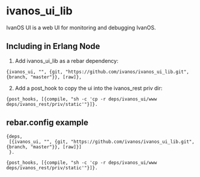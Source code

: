 # ivanos_ui_lib
IvanOS UI is a web UI for monitoring and debugging IvanOS.

## Including in Erlang Node
1. Add ivanos_ui_lib as a rebar dependency:
```
{ivanos_ui, "", {git, "https://github.com/ivanos/ivanos_ui_lib.git", {branch, "master"}}, [raw]},
```
2. Add a post_hook to copy the ui into the ivanos_rest priv dir:
```
{post_hooks, [{compile, "sh -c 'cp -r deps/ivanos_ui/www deps/ivanos_rest/priv/static'"}]}.
```

## rebar.config example
```
{deps,
 [{ivanos_ui, "", {git, "https://github.com/ivanos/ivanos_ui_lib.git", {branch, "master"}}, [raw]}]
 }.

{post_hooks, [{compile, "sh -c 'cp -r deps/ivanos_ui/www deps/ivanos_rest/priv/static'"}]}.
```
